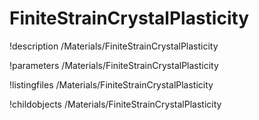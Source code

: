 <!-- MOOSE Documentation Stub: Remove this when content is added. -->

# FiniteStrainCrystalPlasticity
!description /Materials/FiniteStrainCrystalPlasticity

!parameters /Materials/FiniteStrainCrystalPlasticity

!listingfiles /Materials/FiniteStrainCrystalPlasticity

!childobjects /Materials/FiniteStrainCrystalPlasticity
